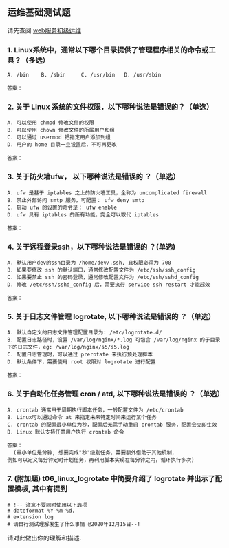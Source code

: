 


## 运维基础测试题

请先查阅 [web服务初级运维](https://github.com/dodoru/Awesome-DevOps/tree/master/level-0%E5%88%9D%E7%BA%A7)


### 1. Linux系统中，通常以下哪个目录提供了管理程序相关的命令或工具？（多选）
    A. /bin    B. /sbin     C. /usr/bin   D. /usr/sbin

    答案：
   
    
### 2. 关于 Linux 系统的文件权限，以下哪种说法是错误的？（单选）
    A. 可以使用 chmod 修改文件的权限
    B. 可以使用 chown 修改文件的所属用户和组
    C. 可以通过 usermod 把指定用户添加到组
    D. 用户的 home 目录一旦设置后，不可再更改

    答案：
    

### 3. 关于防火墙ufw， 以下哪种说法是错误的 ？（单选）
    A. ufw 是基于 iptables 之上的防火墙工具，全称为 uncomplicated firewall
    B. 禁止外部访问 smtp 服务，可配置： ufw deny smtp
    C. 启动 ufw 的设置的命令是： ufw enable
    D. ufw 具有 iptables 的所有功能，完全可以取代 iptables

    答案：
    
    
### 4. 关于远程登录ssh，以下哪种说法是错误的 ？(单选)
    A. 默认用户dev的ssh目录为 /home/dev/.ssh, 且权限必须为 700
    B. 如果要修改 ssh 的默认端口，通常修改配置文件为 /etc/ssh/ssh_config
    C. 如果要禁止 ssh 的密码登录，通常修改配置文件为 /etc/ssh/sshd_config
    D. 修改 /etc/ssh/sshd_config 后，需要执行 service ssh restart 才能起效
    
    答案：
    
    
### 5. 关于日志文件管理 logrotate, 以下哪种说法是错误的 ？（单选）
    A. 默认自定义的日志文件管理配置目录为: /etc/logrotate.d/
    B. 配置日志路径时，设置 /var/log/nginx/*.log 可包含 /var/log/nginx 的子目录下的日志文件，eg: /var/log/nginx/s5/s5.log
    C. 配置日志管理时，可以通过 prerotate 来执行预处理脚本
    D. 默认条件下，需要使用 root 权限对 logrotate 进行配置
    
    答案：
    
    
### 6. 关于自动化任务管理 cron / atd, 以下哪种说法是错误的 ？（单选）     
    A. crontab 通常用于周期执行脚本任务，一般配置文件为 /etc/crontab 
    B. Linux可以通过命令 at 来指定未来特定时间来运行某个任务
    C. crontab 的配置最小单位为秒，配置后无需手动重启 crontab 服务，配置会立即生效
    D. Linux 默认支持任意用户执行 crontab 命令
    
    答案：
      (最小单位是分钟, 想要完成"秒"级别任务，需要额外借助于其他机制，
    例如可以定义每分钟定时计划任务，再利用脚本实现在每分钟之内，循环执行多次)
    
### 7. (附加题) t06_linux_logrotate 中简要介绍了 logrotate 并出示了配置模板, 其中有提到

```L103,L106
# !-- 注意不要同时使用以下选项
# dateformat %Y-%m-%d.
# extension log
# 请自行测试理解发生了什么事情 @2020年12月15日--!
``` 

请对此做出你的理解和描述.


 
    


